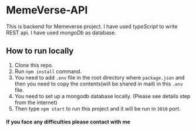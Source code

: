 # MemeVerse-API
This is backend for Memeverse project. 
I have used *typeScript* to write REST api. 
I have used *mongoDb* as database.

## How to run locally ##

1) Clone this repo.
2) Run `npm install` command.
3) You need to add `.env` file in the root directory where `package.json` and then you need to copy the contents(will be shared in mail) in this `.env` file.
4) You need to set up a mongodb database locally. (Please see details step from the internet)
5) Then type `npm start` to run this project and it will be run in `3010` port. 

#### If you face any difficulties please contact with me #####

